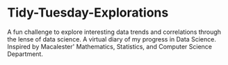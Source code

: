 # Tidy-Tuesday-Explorations

A fun challenge to explore interesting data trends and correlations through the lense of data science. A virtual diary of my progress in Data Science. Inspired by Macalester' Mathematics, Statistics, and Computer Science Department.
